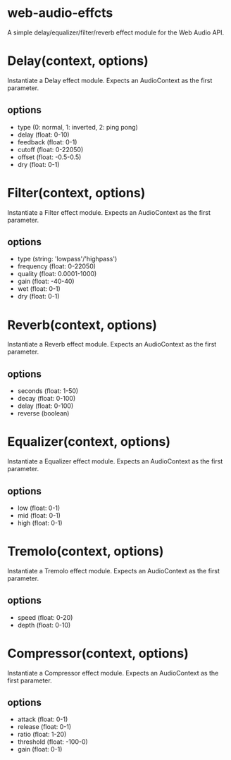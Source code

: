 # web-audio-effcts
A simple delay/equalizer/filter/reverb effect module for the Web Audio API.

# Delay(context, options)
Instantiate a Delay effect module. Expects an AudioContext as the first parameter.
## options
- type (0: normal, 1: inverted, 2: ping pong)
- delay (float: 0-10)
- feedback (float: 0-1)
- cutoff (float: 0-22050)
- offset (float: -0.5-0.5)
- dry (float: 0-1)

# Filter(context, options)
Instantiate a Filter effect module. Expects an AudioContext as the first parameter.
## options
- type (string: 'lowpass'/'highpass')
- frequency (float: 0-22050)
- quality (float: 0.0001-1000)
- gain (float: -40-40)
- wet (float: 0-1)
- dry (float: 0-1)

# Reverb(context, options)
Instantiate a Reverb effect module. Expects an AudioContext as the first parameter.
## options
- seconds (float: 1-50)
- decay (float: 0-100)
- delay (float: 0-100)
- reverse (boolean)

# Equalizer(context, options)
Instantiate a Equalizer effect module. Expects an AudioContext as the first parameter.
## options
- low (float: 0-1)
- mid (float: 0-1)
- high (float: 0-1)

# Tremolo(context, options)
Instantiate a Tremolo effect module. Expects an AudioContext as the first parameter.
## options
- speed (float: 0-20)
- depth (float: 0-10)

# Compressor(context, options)
Instantiate a Compressor effect module. Expects an AudioContext as the first parameter.
## options
- attack (float: 0-1)
- release (float: 0-1)
- ratio (float: 1-20)
- threshold (float: -100-0)
- gain (float: 0-1)
